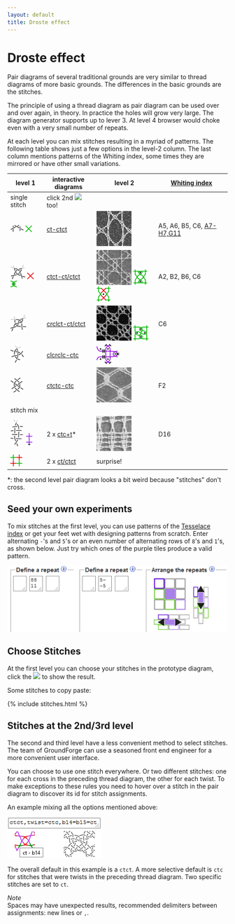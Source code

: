 ```yaml
---
layout: default
title: Droste effect
---
```


Droste effect
=============

Pair diagrams of several traditional grounds are very similar to thread diagrams of more basic grounds.
The differences in the basic grounds are the stitches.

The principle of using a thread diagram as pair diagram can be used over and over again, in theory.
In practice the holes will grow very large. The diagram generator supports up to lever 3.
At level 4 browser would choke even with a very small number of repeats.

At each level you can mix stitches resulting in a myriad of patterns.
The following table shows just a few options in the level-2 column.
The last column mentions patterns of the Whiting index,
some times they are mirrored or have other small variations.

level 1                                                                  | interactive<br>diagrams    | level 2     | [Whiting index](Whiting-Index)
-------------------------------------------------------------------------------------|----------------|-------------|---------
single stitch | <span>click 2nd ![](../images/wand.png) too!</span>
![](stitches/ct.png) ![](stitches/ct-color1.png)                                     | [ct-ctct]      | ![](w/page76a.gif) | A5, A6, B5, C6, [A7-H7,G11]
![](stitches/ctct.png) ![](stitches/ctct-color1a.png) ![](stitches/ctct-color1b.png) | [ctct-ct/ctct] | ![](w/page120a.gif) ![](stitches/ctct-color2a.png) ![](stitches/ctct-color2b.png) | A2, B2, B6, C6
![](stitches/crclct.png) | [crclct-ct/ctct] | ![](w/page139a.gif) ![](stitches/crclct-color2.png) | C6
![](stitches/clcrclc.png) | [clcrclc-ctc] | ![](stitches/clcrclc-color2.png)
![](stitches/ctctc.png) | [ctctc-ctc] | ![](w/page178a.gif) | F2
stitch mix |
![](stitches/ctc-ctcr.png) ![](stitches/ctc-ctcr-color.png)  | 2 x [ctc+t]* | ![](w/page150a.gif) | D16
![](stitches/2x-ct-ctct.png) | 2 x [ct/ctct] | surprise!

*: the second level pair diagram looks a bit weird because "stitches" don't cross.

[ct-ctct]: https://d-bl.github.io/GroundForge/tiles?tile=-5&tileStitch=ct&droste2=ctct&patchWidth=5&patchHeight=6&shiftColsSW=-2&shiftRowsSW=0&shiftColsSE=1&shiftRowsSE=1
[ctct-ct/ctct]: https://d-bl.github.io/GroundForge/tiles?tile=-5&tileStitch=ctct&droste2=ct,b10=b13=ctct&patchWidth=5&patchHeight=6&shiftColsSW=-2&shiftRowsSW=0&shiftColsSE=1&shiftRowsSE=1
[crclct-ct/ctct]: https://d-bl.github.io/GroundForge/tiles?tile=-5&tileStitch=crclct&droste2=ctct,b16=b15=b12=ct&patchWidth=5&patchHeight=6&shiftColsSW=-2&shiftRowsSW=0&shiftColsSE=1&shiftRowsSE=1
[clcrclc-ctc]: https://d-bl.github.io/GroundForge/tiles?tile=-5&tileStitch=clcrclc&droste2=ctc,b16=ctct,b13=ctcr,b15=ctcl&patchWidth=5&patchHeight=6&shiftColsSW=-2&shiftRowsSW=0&shiftColsSE=1&shiftRowsSE=1
[clcrclc-ctc]: https://d-bl.github.io/GroundForge/tiles?tile=-5&tileStitch=ctctc&droste2=ctc,b16=ctct,b13=ctcr,b15=ctcl&patchWidth=5&patchHeight=6&shiftColsSW=-2&shiftRowsSW=0&shiftColsSE=1&shiftRowsSE=1
[ctctc-ctc]: https://d-bl.github.io/GroundForge/tiles?tile=-5&tileStitch=ctctc&droste2=ctc,B16=ctcttt,B15=ctcrrr,B14=ctclll,b13=ctcctc&patchWidth=5&patchHeight=6&shiftColsSW=-2&shiftRowsSW=0&shiftColsSE=1&shiftRowsSE=1
[ctc+t]: https://d-bl.github.io/GroundForge/tiles?tile=8,1&a1=ctct&a2=ctcl&droste2=ctc,a24=a15=tt,a14=tctct&patchWidth=4&patchHeight=4&shiftColsSW=0&shiftRowsSW=2&shiftColsSE=1&shiftRowsSE=2
[ct/ctct]: https://d-bl.github.io/GroundForge/tiles?tile=88,11&tileStitch=ctct&b1=ct&a2=ct&droste2=cross=ctct,twist=ct&patchWidth=6&patchHeight=6&shiftColsSW=0&shiftRowsSW=2&shiftColsSE=2&shiftRowsSE=2
[A7-H7,G11]: https://d-bl.github.io/gw-lace-to-gf#val


Seed your own experiments
-------------------------

To mix stitches at the first level, you can use patterns of the [Tesselace index](/tesselace-to-gf)
or get your feet wet with designing patterns from scratch.
Enter alternating `-`'s and `5`'s or an even number of alternating rows of `8`'s and `1`'s,
as shown below. Just try which ones of the purple tiles produce a valid pattern.

![](images/init-droste.png)

Choose Stitches
---------------

At the first level you can choose your stitches in the prototype diagram,
click the ![](../images/wand.png) to show the result.

Some stitches to copy paste:

{% include stitches.html %}

Stitches at the 2nd/3rd level
-----------------------------

The second and third level have a less convenient method to select stitches.
The team of GroundForge can use a seasoned front end engineer for a more convenient user interface.

You can choose to use one stitch everywhere. Or two different stitches:
one for each cross in the preceding thread diagram, the other for each twist.
To make exceptions to these rules you need to hover over a stitch
in the pair diagram to discover its id for stitch assignments.

An example mixing all the options mentioned above:

![](images/assign-stitches.png)

The overall default in this example is a `ctct`.
A more selective default is `ctc` for stitches that were twists in the preceding thread diagram.
Two specific stitches are set to `ct`.

_Note_<br>
Spaces may have unexpected results, 
recommended delimiters between assignments: new lines or `,`.
